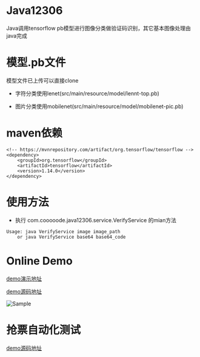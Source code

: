 # Java12306
Java调用tensorflow pb模型进行图像分类做验证码识别，其它基本图像处理由java完成

模型.pb文件
=
模型文件已上传可以直接clone

  - 字符分类使用lenet(src/main/resource/model/lennt-top.pb)   
  
  - 图片分类使用mobilenet(src/main/resource/model/mobilenet-pic.pb)

maven依赖
=
```
<!-- https://mvnrepository.com/artifact/org.tensorflow/tensorflow -->
<dependency>
    <groupId>org.tensorflow</groupId>
    <artifactId>tensorflow</artifactId>
    <version>1.14.0</version>
</dependency>
```
使用方法
=
  - 执行 com.cooooode.java12306.service.VerifyService 的mian方法
  
  ```
  Usage: java VerifyService image image_path
      or java VerifyService base64 base64_code
 ```
Online Demo
=
[demo演示地址](http://www.dill.fun/)

[demo源码地址](https://github.com/vua/Java12306/tree/web)
<p align="left">
	<img src="https://github.com/vua/Java12306/blob/master/image/dill.fun.png" alt="Sample" >
</p>

抢票自动化测试
=
[demo源码地址](https://github.com/vua/Java12306/tree/grab)
